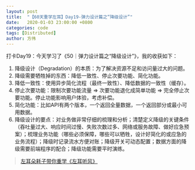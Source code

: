 ```yaml
---
layout: post
title:  "【60天重学左耳】Day19-弹力设计篇之“降级设计”"
date:   2020-01-03 23:00:00 +0800
categories: code
tags: [Distributed]
author: 方伟
---
```


打卡Day19：今天学习了《50｜弹力设计篇之“降级设计”》，我的收获如下：

1. 降级设计（Degradation）的本质：为了解决资源不足和访问量过大的问题。
2. 降级需要牺牲掉的东西：降低一致性、停止次要功能、简化功能。
3. 降低一致性：使用异步简化流程（最终一致性）、降低数据的一致性（缓存）。
4. 停止次要功能：限制次要功能流量 => 次要功能退化成简单功能 => 完全停止次要功能。停止功能影响用户体验，考虑补偿。
5. 简化功能：比如API有两个版本，一个返回全量数据，一个返回部分或最小可用数据。
6. 降级设计的要点：对业务做非常仔细的梳理和分析；清楚定义降级的关键条件（吞吐量过大、响应时间过慢、失败次数过多、网络或服务故障、做好应急预案）；梳理业务功能（哪些必须保障，哪些可以牺牲，设计好简化的或应急的业务流程）；降级时记录流水方便对账；降级开关可动态配置；数据方面的降级需要前端程序的配合；降级功能需要平时演练。

> [左耳朵耗子带你重学《左耳听风》](https://time.geekbang.org/column/article/177414?utm_term=zeusL3AA0&utm_source=wechat&utm_medium=chongxuedaka)


